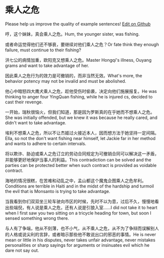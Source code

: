 # 乘人之危

Please help us improve the quality of example sentences! [Edit on Github](https://github.com/jiyushe/jiyu-example-sentence-source/blob/main/chinese/chengrenzhiwei.md)

<p><span class="chinese">哼，这个妹妹，真会乘人之危。</span><span class="english">Hum, the younger sister, was fishing.</span></p>

<p><span class="chinese">或者命运觉得他们还不够衰，要继续对他们乘人之危？</span><span class="english">Or fate think they enough failure, must continue to their fishing?</span></p>

<p><span class="chinese">洪七公的病情加重，欧阳克又想乘人之危。</span><span class="english">Master Hongqi's illness, Ouyang grams and want to take advantage of her.</span></p>

<p><span class="chinese">因此乘人之危行为的效力是可撤销的，而非当然无效。</span><span class="english">What's more, the behavior potency may not be invalid and must be abolished.</span></p>

<p><span class="chinese">他心中暗怒四大鹰犬乘人之危，趁他受伤时偷袭，决定向他们施展报复。</span><span class="english">He was thinking to anger four YingQuan fishing, while he is injured cs, decided to cast their revenge.</span></p>

<p><span class="chinese">一开始，瑞秋很恼火，但我们知道，那是因为罗斯真的在乎她而不想乘人之危。</span><span class="english">She was initially offended, but we knew it was because he really cared, and didn't want to take advantage.</span></p>

<p><span class="chinese">埃利不想乘人之危，所以不让杰姬过火接近本人，因而想方法于她坚持一定间隔。</span><span class="english">Ella, so not the don't want fishing near himself, let Jackie far in her method and wants to adhere to certain intervals.</span></p>

<p><span class="chinese">将以欺诈、胁迫或乘人之危订立的劳动合同规定为可撤销合同可以解决这一矛盾，并能够更好地保护当事人的利益。</span><span class="english">This contradiction can be solved and the parties can be protected better when such contract is provided as voidable contract.</span></p>

<p><span class="chinese">海地的情况很糕，在苦难和动乱之中，孟山都这个魔鬼企图乘人之危牟利。</span><span class="english">Conditions are terrible in Haiti and in the midst of the hardship and turmoil the evil that is Monsanto is trying to take advantage.</span></p>

<p><span class="chinese">当我看到你们双双坐三轮车驶向市区的时候，先时不以为意，过后不久，慢慢地看出些端倪，有人说是乘人之危，还有人说是引狼入室……</span><span class="english">I did not take it to heart when I first saw you two sitting on a tricycle heading for town, but soon I sensed something wrong there.</span></p>

<p><span class="chinese">与人有了争端，他从不刻薄，也不小气，从不乘人之危，从不为了争辩而误解别人的人格或说尖利的言辞，或者暗示那些他不敢说出口的邪恶的事情。</span><span class="english">He is never mean or little in his disputes, never takes unfair advantage, never mistakes personalities or sharp sayings for arguments or insinuates evil which he dare not say out.</span></p>

